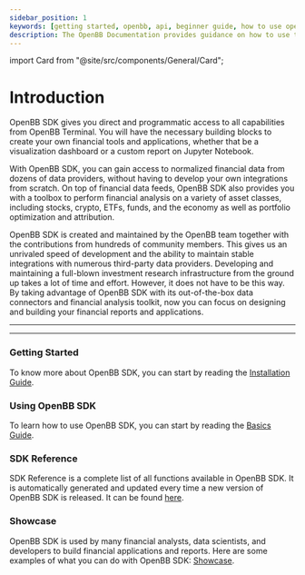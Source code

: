 ```yaml
---
sidebar_position: 1
keywords: [getting started, openbb, api, beginner guide, how to use openbb, openbb keys, openbb terminal, introduction, intro, how-to, how to, openbb, sdk]
description: The OpenBB Documentation provides guidance on how to use the OpenBB SDK, a free, custom built financial SDK that will help you make more informed decisions, faster.
---
```


import Card from "@site/src/components/General/Card";

# Introduction

OpenBB SDK gives you direct and programmatic access to all capabilities from OpenBB Terminal. You will have the necessary building blocks to create your own financial tools and applications, whether that be a visualization dashboard or a custom report on Jupyter Notebook.

With OpenBB SDK, you can gain access to normalized financial data from dozens of data providers, without having to develop your own integrations from scratch. On top of financial data feeds, OpenBB SDK also provides you with a toolbox to perform financial analysis on a variety of asset classes, including stocks, crypto, ETFs, funds, and the economy as well as portfolio optimization and attribution.

OpenBB SDK is created and maintained by the OpenBB team together with the contributions from hundreds of community members. This gives us an unrivaled speed of development and the ability to maintain stable integrations with numerous third-party data providers. Developing and maintaining a full-blown investment research infrastructure from the ground up takes a lot of time and effort. However, it does not have to be this way. By taking advantage of OpenBB SDK with its out-of-the-box data connectors and financial analysis toolkit, now you can focus on designing and building your financial reports and applications.

---

<Card
	type="sdk"
	title="What is OpenBB SDK?"
	description="OpenBB SDK is a Python library that provides you with a set of tools to access
financial data and perform financial analysis."
 />

<Card
	type="sdk"
	title="Who uses it?"
	description="OpenBB SDK is used by financial analysts, data scientists, and developers to
build financial applications and reports."
 />

---

### Getting Started

To know more about OpenBB SDK, you can start by reading the [Installation Guide](/sdk/quickstart/installation).

### Using OpenBB SDK

To learn how to use OpenBB SDK, you can start by reading the [Basics Guide](/sdk/guides/basics).

### SDK Reference

SDK Reference is a complete list of all functions available in OpenBB SDK. It is automatically generated and updated every time a new version of OpenBB SDK is released. It can be found [here](/sdk/reference).

### Showcase

OpenBB SDK is used by many financial analysts, data scientists, and developers to build financial applications and reports. Here are some examples of what you can do with OpenBB SDK: [Showcase](/sdk/showcase).
